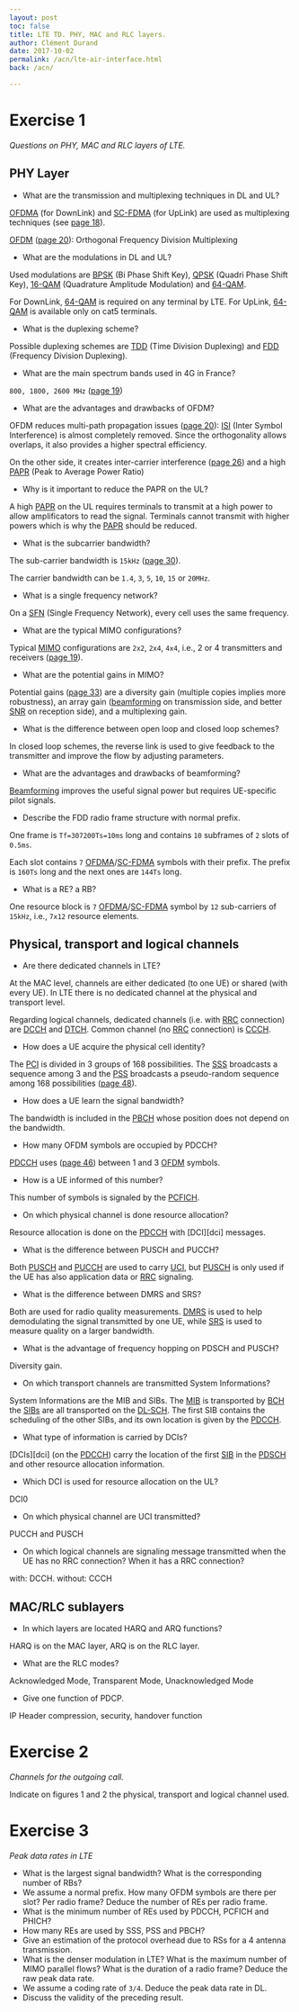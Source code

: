 ```yaml
---
layout: post
toc: false
title: LTE TD. PHY, MAC and RLC layers.
author: Clément Durand
date: 2017-10-02
permalink: /acn/lte-air-interface.html
back: /acn/

---
```


# Exercise 1

*Questions on PHY, MAC and RLC layers of LTE.*

## PHY Layer

  * What are the transmission and multiplexing techniques in DL and UL?

  [OFDMA][ofdma] (for DownLink) and [SC-FDMA][scfdma] (for UpLink) are used as
  multiplexing techniques
  (see [page 18](/share/acn/906/03-lte-phy-mac-rlc.pdf#page=18)).

  [OFDM][ofdm] ([page 20](/share/acn/906/03-lte-phy-mac-rlc.pdf#page=20)):
  Orthogonal Frequency Division Multiplexing

  * What are the modulations in DL and UL?

  Used modulations are [BPSK][bpsk] (Bi Phase Shift Key), [QPSK][qpsk]
  (Quadri Phase Shift Key), [16-QAM][16qam] (Quadrature Amplitude Modulation)
  and [64-QAM][64qam].

  For DownLink, [64-QAM][64qam] is required on any terminal by LTE. For UpLink,
  [64-QAM][64qam] is available only on cat5 terminals.

  * What is the duplexing scheme?

  Possible duplexing schemes are [TDD][tdd] (Time Division Duplexing) and
  [FDD][fdd] (Frequency Division Duplexing).

  * What are the main spectrum bands used in 4G in France?

  `800, 1800, 2600 MHz`
  ([page 19](/share/acn/906/03-lte-phy-mac-rlc.pdf#page=19))

  * What are the advantages and drawbacks of OFDM?

  OFDM reduces multi-path propagation issues
  ([page 20](/share/acn/906/03-lte-phy-mac-rlc.pdf#page=20)):
  [ISI][isi] (Inter Symbol Interference) is almost completely removed. Since the
  orthogonality allows overlaps, it also provides a higher spectral efficiency.

  On the other side, it creates inter-carrier interference
  ([page 26](/share/acn/906/03-lte-phy-mac-rlc.pdf#page=26)) and a high
  [PAPR][papr] (Peak to Average Power Ratio)

  * Why is it important to reduce the PAPR on the UL?

  A high [PAPR][papr] on the UL requires terminals to transmit at a high power
  to allow amplificators to read the signal. Terminals cannot transmit with
  higher powers which is why the [PAPR][papr] should be reduced.

  * What is the subcarrier bandwidth?

  The sub-carrier bandwidth is `15kHz`
  ([page 30](/share/acn/906/03-lte-phy-mac-rlc.pdf#page=30)).

  The carrier bandwidth can be `1.4`, `3`, `5`, `10`, `15` or `20MHz`.

  * What is a single frequency network?

  On a [SFN][sfn] (Single Frequency Network), every cell uses the same
  frequency.

  * What are the typical MIMO configurations?

  Typical [MIMO][mimo] configurations are `2x2`, `2x4`, `4x4`, i.e., 2 or 4
  transmitters and receivers
  ([page 19](/share/acn/906/03-lte-phy-mac-rlc.pdf#page=30)).

  * What are the potential gains in MIMO?

  Potential gains ([page 33](/share/acn/906/03-lte-phy-mac-rlc.pdf#page=33)) are
  a diversity gain (multiple copies implies more robustness), an array gain
  ([beamforming][beamforming] on transmission side, and better [SNR][snr] on
  reception side), and a multiplexing gain.

  * What is the difference between open loop and closed loop schemes?

  In closed loop schemes, the reverse link is used to give feedback to the
  transmitter and improve the flow by adjusting parameters.

  * What are the advantages and drawbacks of beamforming?

  [Beamforming][beamforming] improves the useful signal power but requires
  UE-specific pilot signals.

  * Describe the FDD radio frame structure with normal prefix.

  One frame is `Tf=307200Ts=10ms` long and contains `10` subframes of `2` slots
  of `0.5ms`.

  Each slot contains `7` [OFDMA][ofdma]/[SC-FDMA][scfdma] symbols with their
  prefix. The prefix is `160Ts` long and the next ones are `144Ts` long.

  * What is a RE? a RB?

  One resource block is `7` [OFDMA][ofdma]/[SC-FDMA][scfdma] symbol by `12`
  sub-carriers of `15kHz`, i.e., `7x12` resource elements.

## Physical, transport and logical channels

  * Are there dedicated channels in LTE?

  At the MAC level, channels are either dedicated (to one UE) or shared (with every UE).
  In LTE there is no dedicated channel at the physical and transport level.

  Regarding logical channels, dedicated channels (i.e. with [RRC][rrc] connection) are
  [DCCH][dcch] and [DTCH][dtch].  Common channel (no [RRC][rrc] connection) is [CCCH][ccch].

  * How does a UE acquire the physical cell identity?

  The [PCI][pci] is divided in 3 groups of 168 possibilities. The [SSS][sss] broadcasts
  a sequence among 3 and the [PSS][pss] broadcasts a pseudo-random sequence among 168
  possibilities ([page 48](/share/acn/906/03-lte-phy-mac-rlc.pdf#page=48)).

  * How does a UE learn the signal bandwidth?

  The bandwidth is included in the [PBCH][pbch] whose position does not depend on the
  bandwidth.

  * How many OFDM symbols are occupied by PDCCH?

  [PDCCH][pdcch] uses ([page 46](/share/acn/906/03-lte-phy-mac-rlc.pdf#page=46)) between
  1 and 3 [OFDM][ofdm] symbols.

  * How is a UE informed of this number?

  This number of symbols is signaled by the [PCFICH][pcfich].

  * On which physical channel is done resource allocation?

  Resource allocation is done on the [PDCCH][pdcch] with [DCI][dci] messages.

  * What is the difference between PUSCH and PUCCH?

  Both [PUSCH][pusch] and [PUCCH][pucch] are used to carry [UCI][uci], but
  [PUSCH][pusch] is only used if the UE has also application data or [RRC][rrc]
  signaling.

  * What is the difference between DMRS and SRS?

  Both are used for radio quality measurements. [DMRS][dmrs] is used to help demodulating
  the signal transmitted by one UE, while [SRS][srs] is used to measure quality
  on a larger bandwidth.

  * What is the advantage of frequency hopping on PDSCH and PUSCH?

  Diversity gain.

  * On which transport channels are transmitted System Informations?

  System Informations are the MIB and SIBs. The [MIB][mib] is transported by [BCH][pbch]
  the [SIBs][sib] are all transported on the [DL-SCH][pdsch]. The first SIB contains the
  scheduling of the other SIBs, and its own location is given by the [PDCCH][pdcch].

  * What type of information is carried by DCIs?

  [DCIs][dci] (on the [PDCCH][pdcch]) carry the location of the first [SIB][sib] in
  the [PDSCH][pdsch] and other resource allocation information.

  * Which DCI is used for resource allocation on the UL?

  DCI0

  * On which physical channel are UCI transmitted?

  PUCCH and PUSCH

  * On which logical channels are signaling message transmitted when the UE has no RRC connection? When it has a RRC connection?

  with: DCCH. without: CCCH

## MAC/RLC sublayers

  * In which layers are located HARQ and ARQ functions?

  HARQ is on the MAC layer, ARQ is on the RLC layer.

  * What are the RLC modes?

  Acknowledged Mode, Transparent Mode, Unacknowledged Mode

  * Give one function of PDCP.

  IP Header compression, security, handover function

# Exercise 2

*Channels for the outgoing call.*

Indicate on figures 1 and 2 the physical, transport and logical channel used.

# Exercise 3

*Peak data rates in LTE*

  * What is the largest signal bandwidth? What is the corresponding number of RBs?
  * We assume a normal prefix. How many OFDM symbols are there per slot? Per radio frame? Deduce the number of REs per radio frame.
  * What is the minimum number of REs used by PDCCH, PCFICH and PHICH?
  * How many REs are used by SSS, PSS and PBCH?
  * Give an estimation of the protocol overhead due to RSs for a 4 antenna transmission.
  * What is the denser modulation in LTE? What is the maximum number of MIMO parallel flows? What is the duration of a radio frame? Deduce the raw peak data rate.
  * We assume a coding rate of `3/4`. Deduce the peak data rate in DL.
  * Discuss the validity of the preceding result.

[lecture]: /share/acn/906/03-lte-phy-mac-rlc.pdf
[ofdma]: https://en.wikipedia.org/wiki/Orthogonal_frequency-division_multiple_access
[scfdma]: https://en.wikipedia.org/wiki/Single-carrier_FDMA
[ofdm]: https://en.wikipedia.org/wiki/Orthogonal_frequency-division_multiplexing
[bpsk]: https://en.wikipedia.org/wiki/Phase-shift_keying#Binary_phase-shift_keying_.28BPSK.29
[qpsk]: https://en.wikipedia.org/wiki/Phase-shift_keying#Quadrature_phase-shift_keying_.28QPSK.29
[16qam]: https://en.wikipedia.org/wiki/Quadrature_amplitude_modulation#Quantized_QAM
[64qam]: https://en.wikipedia.org/wiki/Quadrature_amplitude_modulation#Quantized_QAM
[tdd]: https://en.wikipedia.org/wiki/Duplex_(telecommunications)#Time-division_duplexing
[fdd]: https://en.wikipedia.org/wiki/Duplex_(telecommunications)#Frequency-division_duplexing
[isi]: https://en.wikipedia.org/wiki/Intersymbol_interference
[papr]: https://en.wikipedia.org/wiki/Crest_factor
[sfn]: https://en.wikipedia.org/wiki/Single-frequency_network
[mimo]: https://en.wikipedia.org/wiki/MIMO
[beamforming]: https://en.wikipedia.org/wiki/Beamforming
[snr]: https://en.wikipedia.org/wiki/Signal-to-noise_ratio
[rrc]: /404
[dcch]: /404
[dtch]: /404
[ccch]: /404
[pci]: /404
[sss]: /404
[pss]: /404
[pbch]: /404
[pdcch]: /404
[pdsch]: /404
[pcfich]: /404
[prach]: /404
[pusch]: /404
[pucch]: /404
[uci]: /404
[dmrs]: /404
[srs]: /404
[mib]: /404
[sib]: /404
